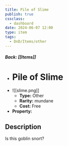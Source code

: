 ```yaml
---
title: Pile of Slime
publish: true
cssclass:
  - dashboard
date: 2024-06-07 12:00
type: item
tags:
  - DnD/Items/other
---
```


##### Back: [[Items]]

- # Pile of Slime
- ![[slime.png]]
    - **Type:** Other
    - **Rarity:** mundane
    - **Cost:** Free
- **Property:** 



## Description 

Is this goblin snort?
